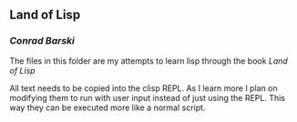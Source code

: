 ## Land of Lisp
### _Conrad Barski_

The files in this folder are my attempts to learn lisp through the book _Land of Lisp_

All text needs to be copied into the clisp REPL. As I learn more I plan on modifying them to run with user input instead of just using the REPL. This way they can be executed more like a normal script.
